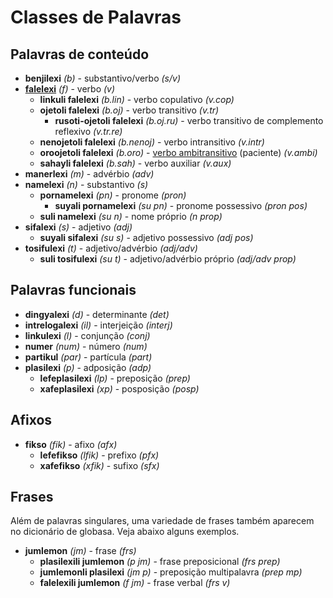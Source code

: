 <h1>Classes de Palavras</h1>
<p>
</p>
<h2>Palavras de conteúdo</h2>
<ul>
	<li><strong>benjilexi</strong> <em>(b)</em> - substantivo/verbo <em>(s/v)</em></li>
	<li><strong><a href="./inharelexi.html#falelexili_klase">falelexi</a></strong> <em>(f)</em> - verbo <em>(v)</em>
		<ul>
			<li><strong>linkuli falelexi</strong> <em>(b.lin)</em> - verbo copulativo <em>(v.cop)</em></li>
			<li><strong>ojetoli falelexi</strong> <em>(b.oj)</em> - verbo transitivo <em>(v.tr)</em>
				<ul>
					<li><strong>rusoti-ojetoli falelexi</strong> <em>(b.oj.ru)</em> - verbo transitivo de complemento
						reflexivo <em>(v.tr.re)</em>
					</li>
				</ul>
			</li>
			<li><strong>nenojetoli falelexi</strong> <em>(b.nenoj)</em> - verbo intransitivo <em>(v.intr)</em></li>
			<li><strong>oroojetoli falelexi</strong> <em>(b.oro)</em> - <a
					href="https://globalwikionline.com/detial/en/Ambitransitive_verb">verbo ambitransitivo</a>
				(paciente) <em>(v.ambi)</em></li>
			<li><strong>sahayli falelexi</strong> <em>(b.sah)</em> - verbo auxiliar <em>(v.aux)</em></li>
		</ul>
	</li>
	<li><strong>manerlexi</strong> <em>(m)</em> - advérbio <em>(adv)</em></li>
	<li><strong>namelexi</strong> <em>(n)</em> - substantivo <em>(s)</em>
		<ul>
			<li><strong>pornamelexi</strong> <em>(pn)</em> - pronome <em>(pron)</em>
				<ul>
					<li><strong>suyali pornamelexi</strong> <em>(su pn)</em> - pronome possessivo <em>(pron pos)</em>
					</li>
				</ul>
			</li>
			<li><strong>suli namelexi</strong> <em>(su n)</em> - nome próprio <em>(n prop)</em></li>
		</ul>
	</li>
	<li><strong>sifalexi</strong> <em>(s)</em> - adjetivo <em>(adj)</em>
		<ul>
			<li><strong>suyali sifalexi</strong> <em>(su s)</em> - adjetivo possessivo <em>(adj pos)</em></li>
		</ul>
	</li>
	<li><strong>tosifulexi</strong> <em>(t)</em> - adjetivo/advérbio <em>(adj/adv)</em>
		<ul>
			<li><strong>suli tosifulexi</strong> <em>(su t)</em> - adjetivo/advérbio próprio <em>(adj/adv prop)</em>
			</li>
		</ul>
	</li>
</ul>
<h2>Palavras funcionais</h2>
<ul>
	<li><strong>dingyalexi</strong> <em>(d)</em> - determinante <em>(det)</em></li>
	<li><strong>intrelogalexi</strong> <em>(il)</em> - interjeição <em>(interj)</em></li>
	<li><strong>linkulexi</strong> <em>(l)</em> - conjunção <em>(conj)</em></li>
	<li><strong>numer</strong> <em>(num)</em> - número <em>(num)</em></li>
	<li><strong>partikul</strong> <em>(par)</em> - partícula <em>(part)</em></li>
	<li><strong>plasilexi</strong> <em>(p)</em> - adposição <em>(adp)</em>
		<ul>
			<li><strong>lefeplasilexi</strong> <em>(lp)</em> - preposição <em>(prep)</em></li>
			<li><strong>xafeplasilexi</strong> <em>(xp)</em> - posposição <em>(posp)</em></li>
		</ul>
	</li>
</ul>
<h2>Afixos</h2>
<ul>
	<li><strong>fikso</strong> <em>(fik)</em> - afixo <em>(afx)</em>
		<ul>
			<li><strong>lefefikso</strong> <em>(lfik)</em> - prefixo <em>(pfx)</em></li>
			<li><strong>xafefikso</strong> <em>(xfik)</em> - sufixo <em>(sfx)</em></li>
		</ul>
	</li>
</ul>
<h2>Frases</h2>
<p>Além de palavras singulares, uma variedade de frases também aparecem no dicionário de globasa. Veja abaixo alguns
	exemplos. </p>
<ul>
	<li><strong>jumlemon</strong> <em>(jm)</em> - frase <em>(frs)</em>
		<ul>
			<li><strong>plasilexili jumlemon</strong> <em>(p jm)</em> - frase preposicional <em>(frs prep)</em></li>
			<li><strong>jumlemonli plasilexi</strong> <em>(jm p)</em> - preposição multipalavra <em>(prep mp)</em></li>
			<li><strong>falelexili jumlemon</strong> <em>(f jm)</em> - frase verbal <em>(frs v)</em></li>
		</ul>
	</li>
</ul>
<p></p>
